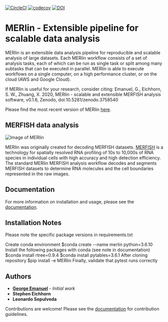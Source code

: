 [![CircleCI](https://circleci.com/gh/emanuega/MERlin/tree/master.svg?style=svg)](https://circleci.com/gh/emanuega/MERlin/tree/master)
[![codecov](https://codecov.io/gh/emanuega/MERlin/branch/master/graph/badge.svg)](https://codecov.io/gh/emanuega/MERlin)
[![DOI](https://zenodo.org/badge/202668055.svg)](https://zenodo.org/badge/latestdoi/202668055)

# MERlin - Extensible pipeline for scalable data analysis

MERlin is an extensible data analysis pipeline for reproducible and scalable analysis of large 
datasets. Each MERlin workflow consists of a set of analysis tasks, each of which can be run as 
single task or split among many subtasks that can be executed in parallel. MERlin is able to 
execute workflows on a single computer, on a high performance cluster, or on the cloud 
(AWS and Google Cloud).

If MERlin is useful for your research, consider citing:
Emanuel, G., Eichhorn, S. W., Zhuang, X. 2020, MERlin - scalable and extensible MERFISH analysis software, v0.1.6, Zenodo, doi:10.5281/zenodo.3758540 

Please find the most recent version of MERlin [here](https://github.com/emanuega/merlin).

## MERFISH data analysis

![Image of MERlin](docs/_static/merlin_headline.png "MERlin - the MERFISH decoding software")

MERlin was originally created for decoding MERFISH datasets. 
[MERFISH](https://science.sciencemag.org/lookup/doi/10.1126/science.aaa6090) is a technology for 
spatially resolved RNA profiling of 10s to 10,000s of RNA species in individual cells 
with high accuracy and high detection efficiency. The standard MERlin MERFISH analysis
workflow decodes and segments MERFISH datasets to determine RNA molecules and the 
cell boundaries represented in the raw images. 

## Documentation

For more information on installation and usage, please see the [documentation](https://emanuega.github.io/MERlin/).

## Installation Notes

Please note the specific package versions in requirements.txt
 
Create conda environment
$conda create --name merlin python=3.6.10
Install the following packages with conda (see note in documentation)
$conda install rtree=0.9.4
$conda install pytables=3.6.1
After cloning repository
$pip install -e MERlin
Finally, validate that pytest runs correctly

## Authors

* [**George Emanuel**](mailto:emanuega0@gmail.com) - *Initial work* 
* **Stephen Eichhorn**
* **Leonardo Sepulveda**

Contributions are welcome! Please see the 
[documentation](https://emanuega.github.io/MERlin/contributing.html) for contribution guidelines.

